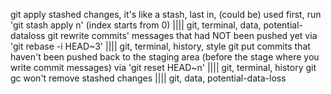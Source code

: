 git apply stashed changes, it's like a stash, last in, (could be) used first, run 'git stash apply n' (index starts from 0) |||| git, terminal, data, potential-dataloss
git rewrite commits' messages that had NOT been pushed yet via 'git rebase -i HEAD~3' |||| git, terminal, history, style
git put commits that haven't been pushed back to the staging area (before the stage where you write commit messages) via 'git reset HEAD~n' |||| git, terminal, history
git gc won't remove stashed changes |||| git, data, potential-data-loss
